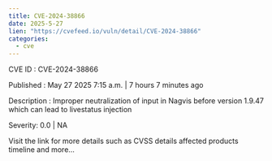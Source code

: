 ```yaml
---
title: CVE-2024-38866
date: 2025-5-27
lien: "https://cvefeed.io/vuln/detail/CVE-2024-38866"
categories:
  - cve
---
```


CVE ID : CVE-2024-38866

Published :  May 27
2025
7:15 a.m. | 7 hours
7 minutes ago

Description : Improper neutralization of input in Nagvis before version 1.9.47 which can lead to livestatus injection

Severity: 0.0 | NA

Visit the link for more details
such as CVSS details
affected products
timeline
and more...
